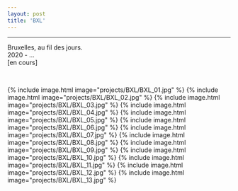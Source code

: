 ```yaml
---
layout: post
title: 'BXL'
---
```

---
 Bruxelles, au fil des jours.
 <br>
 2020 - ...
 <br>
 [en cours]

 <br>

{% include image.html image="projects/BXL/BXL_01.jpg" %}
{% include image.html image="projects/BXL/BXL_02.jpg" %}
{% include image.html image="projects/BXL/BXL_03.jpg" %}
{% include image.html image="projects/BXL/BXL_04.jpg" %}
{% include image.html image="projects/BXL/BXL_05.jpg" %}
{% include image.html image="projects/BXL/BXL_06.jpg" %}
{% include image.html image="projects/BXL/BXL_07.jpg" %}
{% include image.html image="projects/BXL/BXL_08.jpg" %}
{% include image.html image="projects/BXL/BXL_09.jpg" %}
{% include image.html image="projects/BXL/BXL_10.jpg" %}
{% include image.html image="projects/BXL/BXL_11.jpg" %}
{% include image.html image="projects/BXL/BXL_12.jpg" %}
{% include image.html image="projects/BXL/BXL_13.jpg" %}

